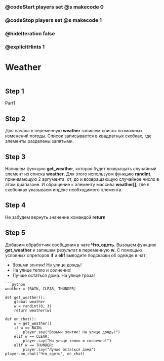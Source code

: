 ### @codeStart players set @s makecode 0
### @codeStop players set @s makecode 1

### @hideIteration false 
### @explicitHints 1


# Weather

```python
```

## Step 1
Part1


## Step 2
Для начала в переменную **weather** запишем список возможных изменений погоды. Список записывается в квадратных скобках, где элементы разделены запятыми.

## Step 3
Напишем функцию **get_weather**, которая будет возвращать случайный элемент из списка **weather**. Для этого используем функцию **randint**, принимающую 2 аргумента: от, до и возвращающую случайное число в этом диапазоне. И обращение к элементу массива **weather[]**, где в скобочках указываем индекс необходимого элемента.

## Step 4
Не забудем вернуть значение командой **return**

## Step 5
Добавим обработчик сообщения в чате **Что_одеть**. Вызоыем функцию **get_weather** и запишем результат в переменную **w**. С помощью условных опреторов **if** и **elif** выводите подсказки об одежде в чат:

- Возьми зонтик! На улице дождь!
- На улице тепло и солнечно!
- Лучше остаться дома. На улице гроза!
 

```ghost
```python
weather = [RAIN, CLEAR, THUNDER]

def get_weather():
    global weather
    w = randint(0, 3)
    return weather[w]

def on_chat():
    w = get_weather()
    if w == RAIN:
        player.say("Возьми зонтик! На улице дождь!")
    elif w == CLEAR:
        player.say("На улице тепло и солнечно!")
    elif w == THUNDER:
        player.say("Лучше остаться дома")
player.on_chat('Что_одеть', on_chat)
```

